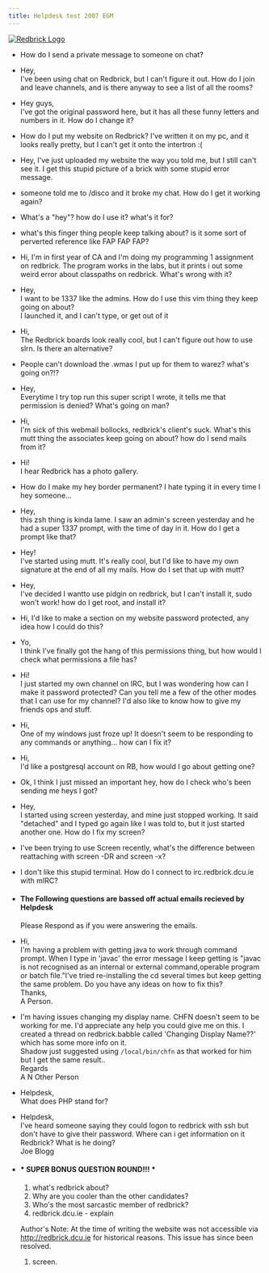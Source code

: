 ```yaml
---
title: Helpdesk test 2007 EGM
---
```


[![Redbrick Logo](/assets/images/logo.png)](../../ 'Redbrick Homepage')

- How do I send a private message to someone on chat?
- Hey,  
  I've been using chat on Redbrick, but I can't figure it out. How do I join and
  leave channels, and is there anyway to see a list of all the rooms?
- Hey guys,  
  I've got the original password here, but it has all these funny letters and
  numbers in it. How do I change it?
- How do I put my website on Redbrick? I've written it on my pc, and it looks
  really pretty, but I can't get it onto the intertron :(
- Hey, I've just uploaded my website the way you told me, but I still can't see
  it. I get this stupid picture of a brick with some stupid error message.
- someone told me to /disco and it broke my chat. How do I get it working again?
- What's a "hey"? how do I use it? what's it for?
- what's this finger thing people keep talking about? is it some sort of
  perverted reference like FAP FAP FAP?
- Hi, I'm in first year of CA and I'm doing my programming 1 assignment on
  redbrick. The program works in the labs, but it prints i out some weird error
  about classpaths on redbrick. What's wrong with it?
- Hey,  
  I want to be 1337 like the admins. How do I use this vim thing they keep going
  on about?  
  I launched it, and I can't type, or get out of it
- Hi,  
  The Redbrick boards look really cool, but I can't figure out how to use slrn.
  Is there an alternative?
- People can't download the .wmas I put up for them to warez? what's going on?!?
- Hey,  
  Everytime I try top run this super script I wrote, it tells me that permission
  is denied? What's going on man?
- Hi,  
  I'm sick of this webmail bollocks, redbrick's client's suck. What's this mutt
  thing the associates keep going on about? how do I send mails from it?
- Hi!  
  I hear Redbrick has a photo gallery.
- How do I make my hey border permanent? I hate typing it in every time I hey
  someone...
- Hey,  
  this zsh thing is kinda lame. I saw an admin's screen yesterday and he had a
  super 1337 prompt, with the time of day in it. How do I get a prompt like
  that?
- Hey!  
  I've started using mutt. It's really cool, but I'd like to have my own
  signature at the end of all my mails. How do I set that up with mutt?
- Hey,  
  I've decided I wantto use pidgin on redbrick, but I can't install it, sudo
  won't work! how do I get root, and install it?
- Hi, I'd like to make a section on my website password protected, any idea how
  I could do this?
- Yo,  
  I think I've finally got the hang of this permissions thing, but how would I
  check what permissions a file has?
- Hi!  
  I just started my own channel on IRC, but I was wondering how can I make it
  password protected? Can you tell me a few of the other modes that I can use
  for my channel? I'd also like to know how to give my friends ops and stuff.
- Hi,  
  One of my windows just froze up! It doesn't seem to be responding to any
  commands or anything... how can I fix it?
- Hi,  
  I'd like a postgresql account on RB, how would I go about getting one?
- Ok, I think I just missed an important hey, how do I check who's been sending
  me heys I got?
- Hey,  
  I started using screen yesterday, and mine just stopped working. It said
  "detached" and I typed go again like I was told to, but it just started
  another one. How do I fix my screen?
- I've been trying to use Screen recently, what's the difference between
  reattaching with screen -DR and screen -x?
- I don't like this stupid terminal. How do I connect to irc.redbrick.dcu.ie
  with mIRC?
- #### The Following questions are bassed off actual emails recieved by Helpdesk

  Please Respond as if you were answering the emails.

- Hi,  
  I'm having a problem with getting java to work through command prompt. When I
  type in 'javac' the error message I keep getting is "javac is not recognised
  as an internal or external command,operable program or batch file."I've tried
  re-installing the cd several times but keep getting the same problem. Do you
  have any ideas on how to fix this?  
  Thanks,  
  A Person.
- I'm having issues changing my display name. CHFN doesn't seem to be working
  for me. I'd appreciate any help you could give me on this. I created a thread
  on redbrick.babble called 'Changing Display Name??' which has some more info
  on it.  
  Shadow just suggested using `/local/bin/chfn` as that worked for him but I get
  the same result..  
  Regards  
  A N Other Person
- Helpdesk,  
  What does PHP stand for?
- Helpdesk,  
  I've heard someone saying they could logon to redbrick with ssh but don't have
  to give their password. Where can i get information on it Redbrick? What is he
  doing?  
  Joe Blogg
- #### **\*** SUPER BONUS QUESTION ROUND!!! **\***

  1.  what's redbrick about?
  2.  Why are you cooler than the other candidates?
  3.  Who's the most sarcastic member of redbrick?
  4.  redbrick.dcu.ie - explain

  Author's Note: At the time of writing the website was not accessible via
  http://redbrick.dcu.ie for historical reasons. This issue has since been
  resolved.

  1.  screen.
